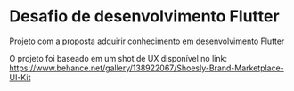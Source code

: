 # Desafio de desenvolvimento Flutter

Projeto com a proposta adquirir conhecimento em desenvolvimento Flutter

O projeto foi baseado em um shot de UX disponível no link: https://www.behance.net/gallery/138922067/Shoesly-Brand-Marketplace-UI-Kit
